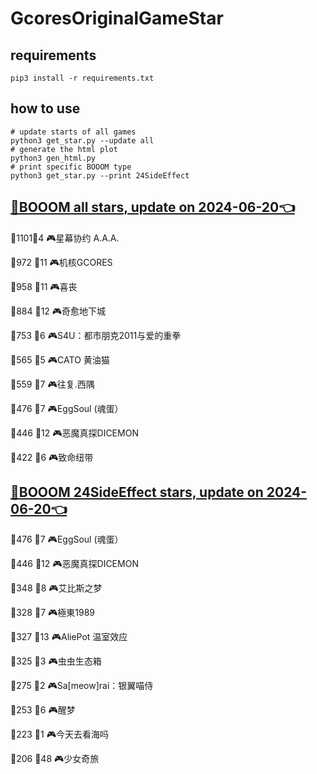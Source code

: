 # GcoresOriginalGameStar

## requirements
```
pip3 install -r requirements.txt
```

## how to use
```
# update starts of all games
python3 get_star.py --update all
# generate the html plot
python3 gen_html.py
# print specific BOOOM type
python3 get_star.py --print 24SideEffect
```

## [🔗BOOOM all stars, update on 2024-06-20👈](https://raw.githack.com/sichaozhang1112/GcoresOriginalGameStar/main/html/all.html) 
🌟1101👥4   🎮星幕协约 A.A.A.        

🌟972 👥11  🎮机核GCORES           

🌟958 👥11  🎮喜丧                 

🌟884 👥12  🎮奇愈地下城              

🌟753 👥6   🎮S4U：都市朋克2011与爱的重拳  

🌟565 👥5   🎮CATO 黄油猫           

🌟559 👥7   🎮往复.西隅              

🌟476 👥7   🎮EggSoul (魂蛋）       

🌟446 👥12  🎮恶魔真探DICEMON        

🌟422 👥6   🎮致命纽带               

## [🔗BOOOM 24SideEffect stars, update on 2024-06-20👈](https://raw.githack.com/sichaozhang1112/GcoresOriginalGameStar/main/html/24SideEffect.html) 
🌟476 👥7   🎮EggSoul (魂蛋）       

🌟446 👥12  🎮恶魔真探DICEMON        

🌟348 👥8   🎮艾比斯之梦              

🌟328 👥7   🎮極東1989             

🌟327 👥13  🎮AliePot 温室效应       

🌟325 👥3   🎮虫虫生态箱              

🌟275 👥2   🎮Sa[meow]rai：银翼喵侍   

🌟253 👥6   🎮醒梦                 

🌟223 👥1   🎮今天去看海吗             

🌟206 👥48  🎮少女奇旅               

